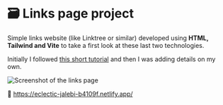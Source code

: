 # 🗃 Links page project

Simple links website (like Linktree or similar) developed using **HTML, Tailwind and Vite** to take a first look at these last two technologies.

Initially I followed [this short tutorial](https://www.youtube.com/watch?v=Qog6RDClp0Q) and then I was adding details on my own.

![Screenshot of the links page](https://user-images.githubusercontent.com/88142313/189352733-359d27f1-14a5-4da6-ae58-9b25daa55277.jpg)

🔗 https://eclectic-jalebi-b4109f.netlify.app/
